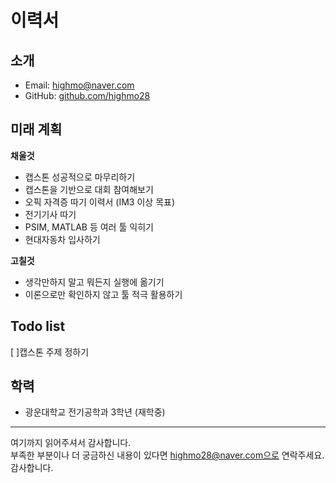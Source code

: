 # 이력서

## 소개
- Email: highmo@naver.com
- GitHub: [github.com/highmo28](https://github.com/highmo28)

## 미래 계획
**채울것**
- 캡스톤 성공적으로 마무리하기
- 캡스톤을 기반으로 대회 참여해보기
- 오픽 자격증 따기 이력서 (IM3 이상 목표)
- 전기기사 따기
- PSIM, MATLAB 등 여러 툴 익히기
- 현대자동차 입사하기

**고칠것**
- 생각만하지 말고 뭐든지 실행에 옮기기
- 이론으로만 확인하지 않고 툴 적극 활용하기

## Todo list
[ ]캡스톤 주제 정하기


## 학력
- 광운대학교 전기공학과 3학년 (재학중)

---

여기까지 읽어주셔서 감사합니다. <br/>
부족한 부분이나 더 궁금하신 내용이 있다면 highmo28@naver.com으로 연락주세요.<br/>
감사합니다.
